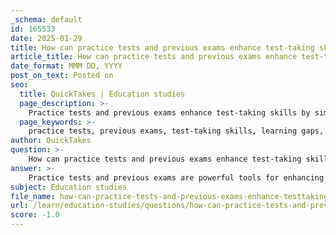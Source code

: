 ```yaml
---
_schema: default
id: 165533
date: 2025-01-29
title: How can practice tests and previous exams enhance test-taking skills?
article_title: How can practice tests and previous exams enhance test-taking skills?
date_format: MMM DD, YYYY
post_on_text: Posted on
seo:
  title: QuickTakes | Education studies
  page_description: >-
    Practice tests and previous exams enhance test-taking skills by simulating real test conditions, providing immediate feedback, helping identify learning gaps, building confidence, and improving test-taking strategies.
  page_keywords: >-
    practice tests, previous exams, test-taking skills, learning gaps, immediate feedback, confidence building, test strategies, active learning, exam preparation, study techniques
author: QuickTakes
question: >-
    How can practice tests and previous exams enhance test-taking skills?
answer: >-
    Practice tests and previous exams are powerful tools for enhancing test-taking skills for several reasons:\n\n1. **Simulating Test Conditions**: Taking practice exams under timed conditions helps students experience the pressure of the actual test environment. This simulation can reduce anxiety and improve performance on test day by familiarizing students with the pacing required to complete the exam within the allotted time.\n\n2. **Identifying Learning Gaps**: Practice tests allow students to assess their understanding of the material. By reviewing their performance, they can identify specific areas where they struggle and need further study. This targeted approach to learning helps optimize study time and increases overall comprehension.\n\n3. **Immediate Feedback**: After completing a practice test, students can review their answers to understand their mistakes. This immediate feedback is crucial for reinforcing learning and correcting misconceptions, which ultimately enhances retention and understanding of the subject matter.\n\n4. **Building Confidence**: Regularly taking practice tests can help build a student's confidence. As they become more familiar with the types of questions and the format of the exams, they are likely to feel more prepared and less anxious when facing the actual test.\n\n5. **Improving Test-Taking Strategies**: Engaging with practice tests allows students to develop and refine their test-taking strategies, such as time management, question prioritization, and educated guessing. These strategies can be critical for maximizing performance during high-stakes assessments.\n\n6. **Familiarity with Question Formats**: By using previous exams, students can become accustomed to the specific formats and styles of questions they may encounter. This familiarity can reduce surprises on test day and help students approach questions with greater confidence.\n\n7. **Encouraging Active Learning**: The process of taking practice tests encourages active engagement with the material, as students must recall information and apply their knowledge to solve problems. This active learning approach is more effective than passive study methods, such as simply reading notes.\n\nIn summary, practice tests and previous exams are essential for enhancing test-taking skills by simulating real test conditions, providing immediate feedback, identifying learning gaps, building confidence, and improving overall test-taking strategies. By incorporating these practices into their study routines, students can significantly enhance their preparedness and performance on actual exams.
subject: Education studies
file_name: how-can-practice-tests-and-previous-exams-enhance-testtaking-skills.md
url: /learn/education-studies/questions/how-can-practice-tests-and-previous-exams-enhance-testtaking-skills
score: -1.0
---
```


&nbsp;